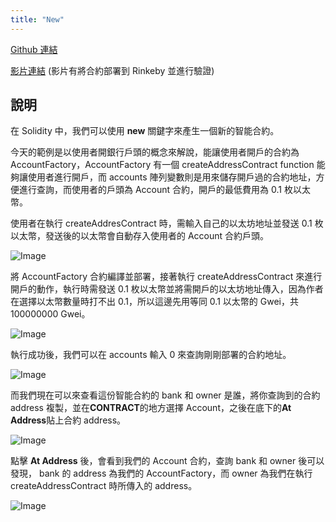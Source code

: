 ```yaml
---
title: "New"
---
```


[Github 連結](https://github.com/WeiYun0912/SmartContracts/tree/main/Features/New)

[影片連結](https://youtu.be/Qon6xDCK-ls) (影片有將合約部署到 Rinkeby 並進行驗證)

## 說明

在 Solidity 中，我們可以使用 **new** 關鍵字來產生一個新的智能合約。

今天的範例是以使用者開銀行戶頭的概念來解說，能讓使用者開戶的合約為 AccountFactory，AccountFactory 有一個 createAddressContract function 能夠讓使用者進行開戶，而 accounts 陣列變數則是用來儲存開戶過的合約地址，方便進行查詢，而使用者的戶頭為 Account 合約，開戶的最低費用為 0.1 枚以太幣。

使用者在執行 createAddresContract 時，需輸入自己的以太坊地址並發送 0.1 枚以太幣，發送後的以太幣會自動存入使用者的 Account 合約戶頭。

![Image](https://i.imgur.com/vkkZT7x.png)

將 AccountFactory 合約編譯並部署，接著執行 createAddressContract 來進行開戶的動作，執行時需發送 0.1 枚以太幣並將需開戶的以太坊地址傳入，因為作者在選擇以太幣數量時打不出 0.1，所以這邊先用等同 0.1 以太幣的 Gwei，共 100000000 Gwei。

![Image](https://i.imgur.com/kCEee3x.png)

執行成功後，我們可以在 accounts 輸入 0 來查詢剛剛部署的合約地址。

![Image](https://i.imgur.com/dMdODtP.png)

而我們現在可以來查看這份智能合約的 bank 和 owner 是誰，將你查詢到的合約 address 複製，並在**CONTRACT**的地方選擇 Account，之後在底下的**At Address**貼上合約 address。

![Image](https://i.imgur.com/fhfvTSz.png)

點擊 **At Address** 後，會看到我們的 Account 合約，查詢 bank 和 owner 後可以發現， bank 的 address 為我們的 AccountFactory，而 owner 為我們在執行 createAddressContract 時所傳入的 address。

![Image](https://i.imgur.com/4wJleJK.png)
